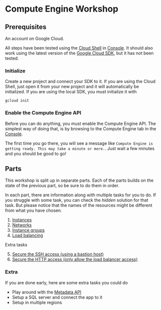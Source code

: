 # Compute Engine Workshop

## Prerequisites
An account on Google Cloud.

All steps have been tested using the [Cloud Shell](https://cloud.google.com/shell/docs/) in [Console](https://console.cloud.google.com).
It should also work using the latest version of the [Google Cloud SDK](https://cloud.google.com/sdk/), but it has not been tested.


### Initialize
Create a new project and connect your SDK to it.
If you are using the Cloud Shell, just open it from your new project and it will automatically be initialized.
If you are using the local SDK, you must initialize it with
```
gcloud init
```

### Enable the Compute Engine API
Before you can do anything, you must enable the Compute Engine API.
The simplest way of doing that, is by browsing to the Compute Engine tab in the [Console](https://console.cloud.google.com).

The first time you go there, you will see a message like `Compute Engine is getting ready. This may take a minute or more.`.
Just wait a few minutes and you should be good to go!


## Parts
This workshop is split up in separate parts.
Each of the parts builds on the state of the previous part, so be sure to do them in order.

In each part, there are information along with multiple tasks for you to do.
If you struggle with some task, you can check the _hidden_ solution for that task.
But please notice that the names of the resources might be different from what you have chosen.

1. [Instances](1-instances)
2. [Networks](2-networks)
3. [Instance groups](3-instance-groups)
4. [Load balancing](4-load-balancing)

Extra tasks

5. [Secure the SSH access (using a bastion host)](5-secure-ssh-access)
5. [Secure the HTTP access (only allow the load balancer access)](6-secure-http-access)

### Extra
If you are done early, here are some extra tasks you could do

* Play around with the [Metadata API](https://cloud.google.com/compute/docs/storing-retrieving-metadata)
* Setup a SQL server and connect the app to it
* Setup in multiple regions